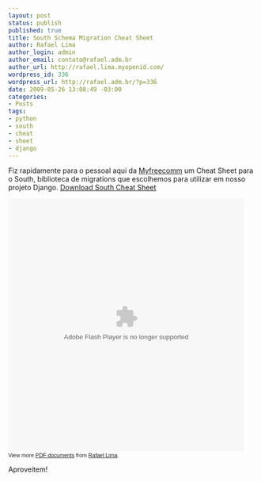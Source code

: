 ```yaml
--- 
layout: post
status: publish
published: true
title: South Schema Migration Cheat Sheet
author: Rafael Lima
author_login: admin
author_email: contato@rafael.adm.br
author_url: http://rafael.lima.myopenid.com/
wordpress_id: 336
wordpress_url: http://rafael.adm.br/?p=336
date: 2009-05-26 13:08:49 -03:00
categories: 
- Posts
tags: 
- python
- south
- cheat
- sheet
- django
---
```

Fiz rapidamente para o pessoal aqui da <a href="http://www.myfreecomm.com.br">Myfreecomm</a> um Cheat Sheet para o South, biblioteca de migrations que escolhemos para utilizar em nosso projeto Django. <a href="http://rafael.adm.br/wp-content/uploads/2009/05/south-cheat-sheet.pdf">Download South Cheat Sheet</a>
<div id="__ss_1490355" style="width: 477px; text-align: left;"><object width="477" height="510" data="http://static.slidesharecdn.com/swf/ssplayerd.swf?doc=south-cheat-sheet-090526100345-phpapp02&amp;rel=0&amp;stripped_title=south-cheat-sheet" type="application/x-shockwave-flash"><param name="allowFullScreen" value="true" /><param name="allowScriptAccess" value="always" /><param name="src" value="http://static.slidesharecdn.com/swf/ssplayerd.swf?doc=south-cheat-sheet-090526100345-phpapp02&amp;rel=0&amp;stripped_title=south-cheat-sheet" /><param name="allowfullscreen" value="true" /></object>
<div style="font-size: 11px; font-family: tahoma,arial; height: 26px; padding-top: 2px;">View more <a style="text-decoration:underline;" href="http://www.slideshare.net/">PDF documents</a> from <a style="text-decoration:underline;" href="http://www.slideshare.net/rafael_lima">Rafael Lima</a>.</div>
</div>
Aproveitem!

